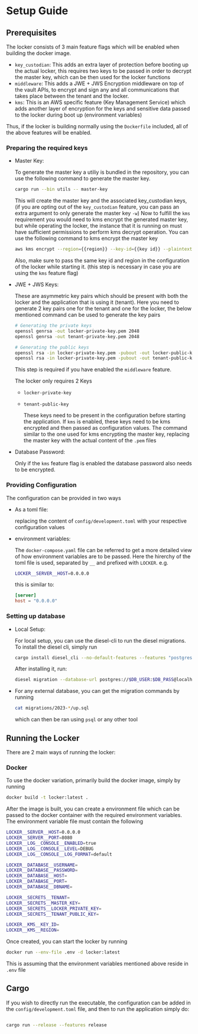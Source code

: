 # Setup Guide

## Prerequisites

The locker consists of 3 main feature flags which will be enabled when building the docker image.

- `key_custodian`: This adds an extra layer of protection before booting up the actual locker, this requires two keys to be passed in order to decrypt the master key, which can be then used for the locker functions
- `middleware`: This adds a JWE + JWS Encryption middleware on top of the vault APIs, to encrypt and sign any and all communications that takes place between the tenant and the locker.
- `kms`: This is an AWS specific feature (Key Management Service) which adds another layer of encryption for the keys and sensitive data passed to the locker during boot up (environment variables)

Thus, if the locker is building normally using the `Dockerfile` included, all of the above features will be enabled.

### Preparing the required keys

- Master Key:

  To generate the master key a utiliy is bundled in the repository, you can use the following command to generate the master key.

  ```bash
  cargo run --bin utils -- master-key
  ```

  This will create the master key and the associated key_custodian keys, (if you are opting out of the `key_custodian` feature, you can pass an extra argument to only generate the master key `-w`)
  Now to fulfill the `kms` requirement you would need to kms encrypt the generated master key, but while operating the locker, the instance that it is running on must have sufficient permissions to perform kms decrypt operation. You can use the following command to kms encrypt the master key

  ```bash
  aws kms encrypt --region={{region}} --key-id={{key id}} --plaintext $(echo -n {{master key}} | base64)
  ```

  Also, make sure to pass the same key id and region in the configuration of the locker while starting it.
  (this step is necessary in case you are using the `kms` feature flag)

- JWE + JWS Keys:

  These are asymmetric key pairs which should be present with both the locker and the application that is using it (tenant). Here you need to generate 2 key pairs one for the tenant and one for the locker, the below mentioned command can be used to generate the key pairs

  ```bash
  # Generating the private keys
  openssl genrsa -out locker-private-key.pem 2048
  openssl genrsa -out tenant-private-key.pem 2048

  # Generating the public keys
  openssl rsa -in locker-private-key.pem -pubout -out locker-public-key.pem
  openssl rsa -in locker-private-key.pem -pubout -out tenant-public-key.pem
  ```

  This step is required if you have enabled the `middleware` feature.

  The locker only requires 2 Keys

  - `locker-private-key`
  - `tenant-public-key`

    These keys need to be present in the configuration before starting the application.
    If `kms` is enabled, these keys need to be kms encrypted and then passed as configuration values. The command similar to the one used for kms encrypting the master key, replacing the master key with the actual content of the `.pem` files

- Database Password:

  Only if the `kms` feature flag is enabled the database password also needs to be encrypted.

### Providing Configuration

The configuration can be provided in two ways

- As a toml file:

  replacing the content of `config/development.toml` with your respective configuration values

- environment variables:

  The `docker-compose.yaml` file can be referred to get a more detailed view of how environment variables are to be passed. Here the hirerchy of the toml file is used, separated by `__` and prefixed with `LOCKER`.
  e.g.

  ```bash
  LOCKER__SERVER__HOST=0.0.0.0
  ```

  this is similar to:

  ```toml
  [server]
  host = "0.0.0.0"
  ```

### Setting up database

- Local Setup:

  For local setup, you can use the diesel-cli to run the diesel migrations.
  To install the diesel cli, simply run

  ```bash
  cargo install diesel_cli --no-default-features --features "postgres"
  ```

  After installing it, run:

  ```bash
  diesel migration --database-url postgres://$DB_USER:$DB_PASS@localhost:5432/$DB_NAME run
  ```

- For any external database, you can get the migration commands by running
  ```bash
  cat migrations/2023-*/up.sql
  ```
  which can then be ran using `psql` or any other tool

## Running the Locker

There are 2 main ways of running the locker:

### Docker

To use the docker variation, primarily build the docker image, simply by running

```bash
docker build -t locker:latest .
```

After the image is built, you can create a environment file which can be passed to the docker container with the required environment variables. The environment variable file must contain the following

```bash
LOCKER__SERVER__HOST=0.0.0.0
LOCKER__SERVER__PORT=8080
LOCKER__LOG__CONSOLE__ENABLED=true
LOCKER__LOG__CONSOLE__LEVEL=DEBUG
LOCKER__LOG__CONSOLE__LOG_FORMAT=default

LOCKER__DATABASE__USERNAME=
LOCKER__DATABASE__PASSWORD=
LOCKER__DATABASE__HOST=
LOCKER__DATABASE__PORT=
LOCKER__DATABASE__DBNAME=

LOCKER__SECRETS__TENANT=
LOCKER__SECRETS__MASTER_KEY=
LOCKER__SECRETS__LOCKER_PRIVATE_KEY=
LOCKER__SECRETS__TENANT_PUBLIC_KEY=

LOCKER__KMS__KEY_ID=
LOCKER__KMS__REGION=
```

Once created, you can start the locker by running

```bash
docker run --env-file .env -d locker:latest
```

This is assuming that the environment variables mentioned above reside in `.env` file

## Cargo

If you wish to directly run the executable, the configuration can be added in the `config/development.toml` file, and then to run the application simply do:

```bash

cargo run --release --features release

```
